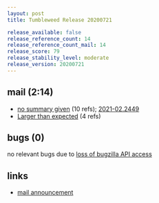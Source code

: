 ```yaml
---
layout: post
title: Tumbleweed Release 20200721

release_available: false
release_reference_count: 14
release_reference_count_mail: 14
release_score: 79
release_stability_level: moderate
release_version: 20200721
---
```


## mail (2:14)

- [no summary given](https://github.com/boombatower/tumbleweed-review/issues/10) (10 refs); [2021-02.2449](https://github.com/boombatower/tumbleweed-review/issues/10)
- [Larger than expected](https://lists.opensuse.org/opensuse-factory/2020-07/msg00394.html) (4 refs)

## bugs (0)

<!--more-->

no relevant bugs due to [loss of bugzilla API access](https://bugzilla.opensuse.org/show_bug.cgi?id=1157722)



## links

- [mail announcement](https://github.com/boombatower/tumbleweed-review/issues/10)
